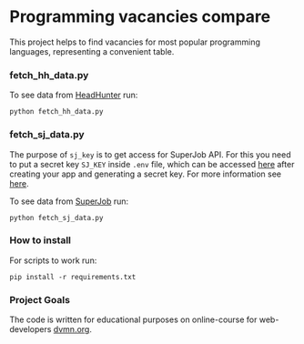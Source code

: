 # Programming vacancies compare

This project helps to find vacancies for most popular programming languages, 
representing a convenient table.

### fetch_hh_data.py

To see data from [HeadHunter](https://hh.ru/) run:
```
python fetch_hh_data.py
```

### fetch_sj_data.py

The purpose of `sj_key` is to get access for SuperJob API.
For this you need to put a secret key `SJ_KEY` inside `.env` file, 
which can be accessed [here](https://api.superjob.ru/info/) after creating your app and generating a secret key. 
For more information see [here](https://api.superjob.ru/).

To see data from [SuperJob](https://www.superjob.ru/) run:
```
python fetch_sj_data.py
```


### How to install

For scripts to work run:
```
pip install -r requirements.txt
```

### Project Goals

The code is written for educational purposes on online-course for web-developers [dvmn.org](https://dvmn.org/).
